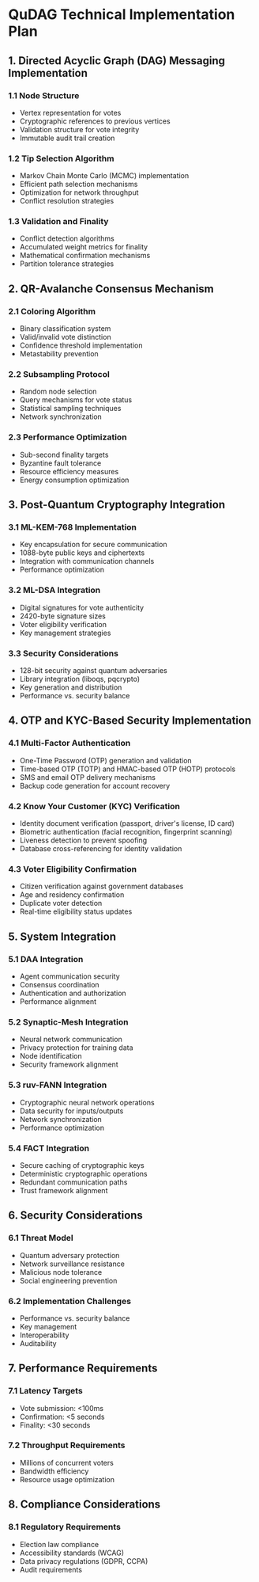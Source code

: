 # QuDAG Technical Implementation Plan

## 1. Directed Acyclic Graph (DAG) Messaging Implementation

### 1.1 Node Structure
- Vertex representation for votes
- Cryptographic references to previous vertices
- Validation structure for vote integrity
- Immutable audit trail creation

### 1.2 Tip Selection Algorithm
- Markov Chain Monte Carlo (MCMC) implementation
- Efficient path selection mechanisms
- Optimization for network throughput
- Conflict resolution strategies

### 1.3 Validation and Finality
- Conflict detection algorithms
- Accumulated weight metrics for finality
- Mathematical confirmation mechanisms
- Partition tolerance strategies

## 2. QR-Avalanche Consensus Mechanism

### 2.1 Coloring Algorithm
- Binary classification system
- Valid/invalid vote distinction
- Confidence threshold implementation
- Metastability prevention

### 2.2 Subsampling Protocol
- Random node selection
- Query mechanisms for vote status
- Statistical sampling techniques
- Network synchronization

### 2.3 Performance Optimization
- Sub-second finality targets
- Byzantine fault tolerance
- Resource efficiency measures
- Energy consumption optimization

## 3. Post-Quantum Cryptography Integration

### 3.1 ML-KEM-768 Implementation
- Key encapsulation for secure communication
- 1088-byte public keys and ciphertexts
- Integration with communication channels
- Performance optimization

### 3.2 ML-DSA Integration
- Digital signatures for vote authenticity
- 2420-byte signature sizes
- Voter eligibility verification
- Key management strategies

### 3.3 Security Considerations
- 128-bit security against quantum adversaries
- Library integration (liboqs, pqcrypto)
- Key generation and distribution
- Performance vs. security balance

## 4. OTP and KYC-Based Security Implementation

### 4.1 Multi-Factor Authentication
- One-Time Password (OTP) generation and validation
- Time-based OTP (TOTP) and HMAC-based OTP (HOTP) protocols
- SMS and email OTP delivery mechanisms
- Backup code generation for account recovery

### 4.2 Know Your Customer (KYC) Verification
- Identity document verification (passport, driver's license, ID card)
- Biometric authentication (facial recognition, fingerprint scanning)
- Liveness detection to prevent spoofing
- Database cross-referencing for identity validation

### 4.3 Voter Eligibility Confirmation
- Citizen verification against government databases
- Age and residency confirmation
- Duplicate voter detection
- Real-time eligibility status updates

## 5. System Integration

### 5.1 DAA Integration
- Agent communication security
- Consensus coordination
- Authentication and authorization
- Performance alignment

### 5.2 Synaptic-Mesh Integration
- Neural network communication
- Privacy protection for training data
- Node identification
- Security framework alignment

### 5.3 ruv-FANN Integration
- Cryptographic neural network operations
- Data security for inputs/outputs
- Network synchronization
- Performance optimization

### 5.4 FACT Integration
- Secure caching of cryptographic keys
- Deterministic cryptographic operations
- Redundant communication paths
- Trust framework alignment

## 6. Security Considerations

### 6.1 Threat Model
- Quantum adversary protection
- Network surveillance resistance
- Malicious node tolerance
- Social engineering prevention

### 6.2 Implementation Challenges
- Performance vs. security balance
- Key management
- Interoperability
- Auditability

## 7. Performance Requirements

### 7.1 Latency Targets
- Vote submission: <100ms
- Confirmation: <5 seconds
- Finality: <30 seconds

### 7.2 Throughput Requirements
- Millions of concurrent voters
- Bandwidth efficiency
- Resource usage optimization

## 8. Compliance Considerations

### 8.1 Regulatory Requirements
- Election law compliance
- Accessibility standards (WCAG)
- Data privacy regulations (GDPR, CCPA)
- Audit requirements